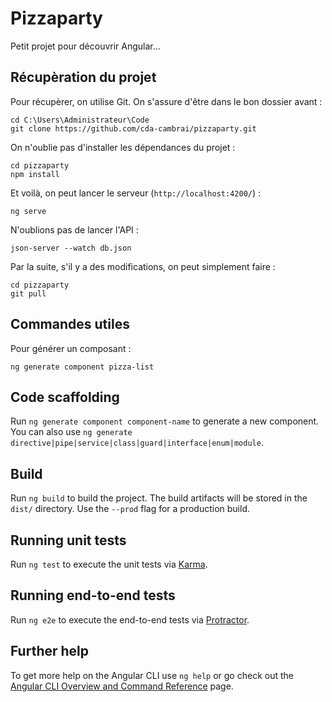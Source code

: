 # Pizzaparty

Petit projet pour découvrir Angular...

## Récupèration du projet

Pour récupèrer, on utilise Git. On s'assure d'être dans le bon dossier avant :

```
cd C:\Users\Administrateur\Code
git clone https://github.com/cda-cambrai/pizzaparty.git
```

On n'oublie pas d'installer les dépendances du projet :

```
cd pizzaparty
npm install
```

Et voilà, on peut lancer le serveur (`http://localhost:4200/`) :

```
ng serve
```

N'oublions pas de lancer l'API :

```
json-server --watch db.json
```

Par la suite, s'il y a des modifications, on peut simplement faire :

```
cd pizzaparty
git pull
```

## Commandes utiles

Pour générer un composant :

```
ng generate component pizza-list
```

## Code scaffolding

Run `ng generate component component-name` to generate a new component. You can also use `ng generate directive|pipe|service|class|guard|interface|enum|module`.

## Build

Run `ng build` to build the project. The build artifacts will be stored in the `dist/` directory. Use the `--prod` flag for a production build.

## Running unit tests

Run `ng test` to execute the unit tests via [Karma](https://karma-runner.github.io).

## Running end-to-end tests

Run `ng e2e` to execute the end-to-end tests via [Protractor](http://www.protractortest.org/).

## Further help

To get more help on the Angular CLI use `ng help` or go check out the [Angular CLI Overview and Command Reference](https://angular.io/cli) page.
